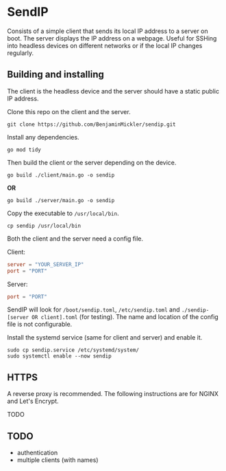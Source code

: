 # SendIP

Consists of a simple client that sends its local IP address to a server on boot. The server displays the IP address on a webpage. Useful for SSHing into headless devices on different networks or if the local IP changes regularly.

## Building and installing

The client is the headless device and the server should have a static public IP address.

Clone this repo on the client and the server.
```
git clone https://github.com/BenjaminMickler/sendip.git
```

Install any dependencies.
```
go mod tidy
```

Then build the client or the server depending on the device.
```
go build ./client/main.go -o sendip
```
**OR**
```
go build ./server/main.go -o sendip
```

Copy the executable to `/usr/local/bin`.
```
cp sendip /usr/local/bin
```

Both the client and the server need a config file.

Client:
```toml
server = "YOUR_SERVER_IP"
port = "PORT"
```

Server:
```toml
port = "PORT"
```

SendIP will look for `/boot/sendip.toml`, `/etc/sendip.toml` and `./sendip-[server OR client].toml` (for testing). The name and location of the config file is not configurable.

Install the systemd service (same for client and server) and enable it.
```
sudo cp sendip.service /etc/systemd/system/
sudo systemctl enable --now sendip
```

## HTTPS

A reverse proxy is recommended. The following instructions are for NGINX and Let's Encrypt.

TODO

## TODO

- authentication
- multiple clients (with names)